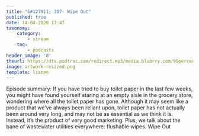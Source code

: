 ```yaml
---
title: "&#127911; 397- Wipe Out"
published: true
date: 14-04-2020 17:47
taxonomy:
    category:
        - stream
    tag:
        - podcasts
header_image: '0'
theurl: https://dts.podtrac.com/redirect.mp3/media.blubrry.com/99percentinvisible/dovetail.prxu.org/96/55ac6330-9d9b-46b9-8a4f-0ac9cbd6eb76/01_397_Wipe_Out_pt_01.mp3
image: artwork-resized.png
template: listen
--- 
```

Episode summary: If you have tried to buy toilet paper in the last few weeks, you might have found yourself staring at an empty aisle in the grocery store, wondering where all the toilet paper has gone. Although it may seem like a product that we’ve always been reliant upon, toilet paper has not actually been around very long, and may not be as essential as we think it is. Instead, it’s the product of very good marketing. Plus, we talk about the bane of wastewater utilities everywhere: flushable wipes. Wipe Out
